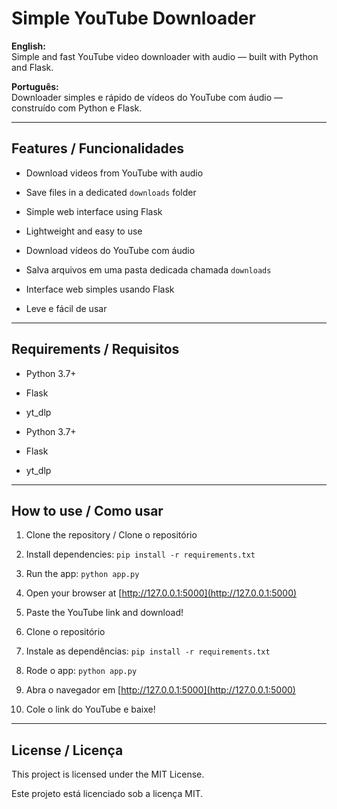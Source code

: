 # Simple YouTube Downloader

**English:**  
Simple and fast YouTube video downloader with audio — built with Python and Flask.

**Português:**  
Downloader simples e rápido de vídeos do YouTube com áudio — construído com Python e Flask.

---

## Features / Funcionalidades

- Download videos from YouTube with audio  
- Save files in a dedicated `downloads` folder  
- Simple web interface using Flask  
- Lightweight and easy to use

- Download vídeos do YouTube com áudio  
- Salva arquivos em uma pasta dedicada chamada `downloads`  
- Interface web simples usando Flask  
- Leve e fácil de usar

---

## Requirements / Requisitos

- Python 3.7+  
- Flask  
- yt_dlp

- Python 3.7+  
- Flask  
- yt_dlp

---

## How to use / Como usar

1. Clone the repository / Clone o repositório  
2. Install dependencies: `pip install -r requirements.txt`  
3. Run the app: `python app.py`  
4. Open your browser at [http://127.0.0.1:5000](http://127.0.0.1:5000)  
5. Paste the YouTube link and download!

1. Clone o repositório  
2. Instale as dependências: `pip install -r requirements.txt`  
3. Rode o app: `python app.py`  
4. Abra o navegador em [http://127.0.0.1:5000](http://127.0.0.1:5000)  
5. Cole o link do YouTube e baixe!

---

## License / Licença

This project is licensed under the MIT License.

Este projeto está licenciado sob a licença MIT.
